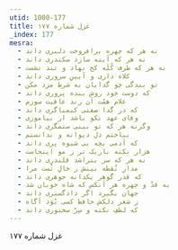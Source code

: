 ```yaml
---
utid: 1000-177
title: غزل شماره ۱۷۷
_index: 177
mesra:
  - نه هر که چهره برافروخت دلبری داند
  - نه هر که آینه سازد سکندری داند
  - نه هر که طرف کُلَه کج نهاد و تند نشست
  - کلاه داری و آیینِ سروری داند
  - تو بندگی چو گدایان به شرط مزد مکن
  - که دوست خود روش بنده پروری داند
  - غلام همّت آن رند عافیت سوزم
  - که در گدا صفتی کیمیاگری داند
  - وفای عهد نکو باشد ار بیاموزی
  - وگرنه هر که تو بینی ستمگری داند
  - بباختم دل دیوانه و ندانستم
  - که آدمی بچه یی شیوه پری داند
  - هزار نکته باریک تر ز مو اینجاست
  - نه هر که سر بتراشد قلندری داند
  - مدارِ نُقطه بینش ز خالِ تُست مرا
  - که قدر گوهر یکدانه جوهری داند
  - به قدّ و چهره هر آنکس که شاه خوبان شد
  - جهان بگیرد اگر دادگستری داند
  - ز شعر دلکش حافظ کسی بُوَد آگاه
  - که لطفِ نکته و سِرّ سخنوری داند
---
```

غزل شماره ۱۷۷
